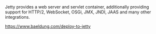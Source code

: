 Jetty provides a web server and servlet container, additionally providing support for HTTP/2, WebSocket, OSGi, JMX, JNDI, JAAS and many other integrations.

https://www.baeldung.com/deploy-to-jetty